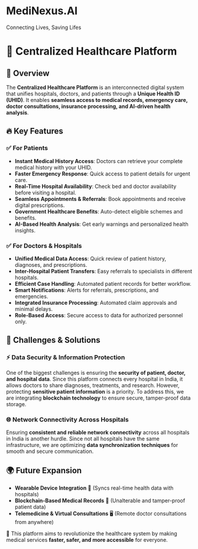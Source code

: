 # MediNexus.AI
Connecting Lives, Saving Lifes
# 🏥 Centralized Healthcare Platform

## 🚀 Overview
The **Centralized Healthcare Platform** is an interconnected digital system that unifies hospitals, doctors, and patients through a **Unique Health ID (UHID)**. It enables **seamless access to medical records, emergency care, doctor consultations, insurance processing, and AI-driven health analysis**.

## 🔥 Key Features
### ✅ **For Patients**
- **Instant Medical History Access**: Doctors can retrieve your complete medical history with your UHID.
- **Faster Emergency Response**: Quick access to patient details for urgent care.
- **Real-Time Hospital Availability**: Check bed and doctor availability before visiting a hospital.
- **Seamless Appointments & Referrals**: Book appointments and receive digital prescriptions.
- **Government Healthcare Benefits**: Auto-detect eligible schemes and benefits.
- **AI-Based Health Analysis**: Get early warnings and personalized health insights.

### ✅ **For Doctors & Hospitals**
- **Unified Medical Data Access**: Quick review of patient history, diagnoses, and prescriptions.
- **Inter-Hospital Patient Transfers**: Easy referrals to specialists in different hospitals.
- **Efficient Case Handling**: Automated patient records for better workflow.
- **Smart Notifications**: Alerts for referrals, prescriptions, and emergencies.
- **Integrated Insurance Processing**: Automated claim approvals and minimal delays.
- **Role-Based Access**: Secure access to data for authorized personnel only.

## 🔧 Challenges & Solutions
### ⚡ **Data Security & Information Protection**
One of the biggest challenges is ensuring the **security of patient, doctor, and hospital data**. Since this platform connects every hospital in India, it allows doctors to share diagnoses, treatments, and research. However, protecting **sensitive patient information** is a priority. To address this, we are integrating **blockchain technology** to ensure secure, tamper-proof data storage.

### 🌐 **Network Connectivity Across Hospitals**
Ensuring **consistent and reliable network connectivity** across all hospitals in India is another hurdle. Since not all hospitals have the same infrastructure, we are optimizing **data synchronization techniques** for smooth and secure communication.

## 🌍 Future Expansion
- **Wearable Device Integration** 📲 (Syncs real-time health data with hospitals)
- **Blockchain-Based Medical Records** 🔗 (Unalterable and tamper-proof patient data)
- **Telemedicine & Virtual Consultations** 🖥️ (Remote doctor consultations from anywhere)



🚀 This platform aims to revolutionize the healthcare system by making medical services **faster, safer, and more accessible** for everyone.

